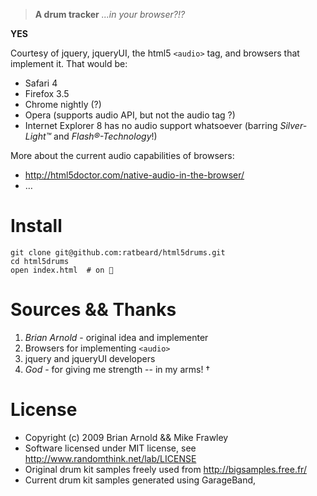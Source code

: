> **A drum tracker**
> _...in your browser?!?_

**YES**

Courtesy of jquery, jqueryUI, the html5 `<audio>` tag, and browsers that implement it.  That would be:

- Safari 4
- Firefox 3.5
- Chrome nightly (?)
- Opera (supports audio API, but not the audio tag ?)
- Internet Explorer 8 has no audio support whatsoever (barring _Silver-Light™_ and _Flash®-Technology_!)

More about the current audio capabilities of browsers:

- http://html5doctor.com/native-audio-in-the-browser/
- …

Install
=======

    git clone git@github.com:ratbeard/html5drums.git
    cd html5drums
    open index.html  # on 

Sources && Thanks
=================

1. _Brian Arnold_ - original idea and implementer
2. Browsers for implementing `<audio>`
3. jquery and jqueryUI developers
4. _God_ - for giving me strength -- in my arms! †


License
=======

* Copyright (c) 2009 Brian Arnold && Mike Frawley
* Software licensed under MIT license, see http://www.randomthink.net/lab/LICENSE
* Original drum kit samples freely used from http://bigsamples.free.fr/
* Current drum kit samples generated using GarageBand,
